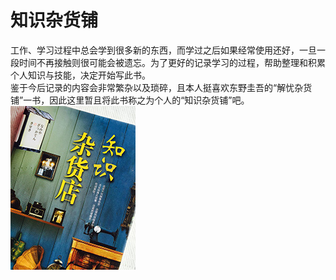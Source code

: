 # 知识杂货铺

工作、学习过程中总会学到很多新的东西，而学过之后如果经常使用还好，一旦一段时间不再接触则很可能会被遗忘。为了更好的记录学习的过程，帮助整理和积累个人知识与技能，决定开始写此书。  
鉴于今后记录的内容会非常繁杂以及琐碎，且本人挺喜欢东野圭吾的“解忧杂货铺”一书，因此这里暂且将此书称之为个人的“知识杂货铺”吧。  
![解忧杂货铺](cover_small.jpg)
